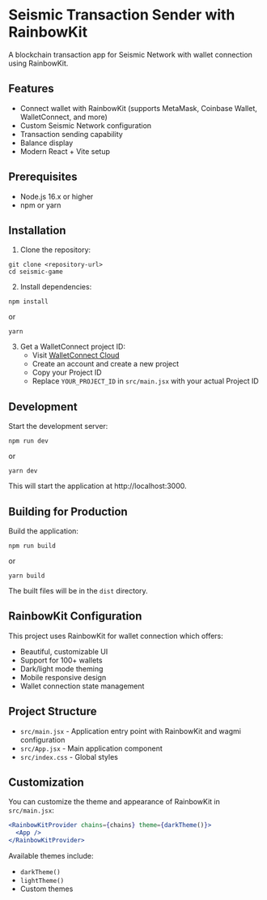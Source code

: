 # Seismic Transaction Sender with RainbowKit

A blockchain transaction app for Seismic Network with wallet connection using RainbowKit.

## Features

- Connect wallet with RainbowKit (supports MetaMask, Coinbase Wallet, WalletConnect, and more)
- Custom Seismic Network configuration
- Transaction sending capability
- Balance display
- Modern React + Vite setup

## Prerequisites

- Node.js 16.x or higher
- npm or yarn

## Installation

1. Clone the repository:
```
git clone <repository-url>
cd seismic-game
```

2. Install dependencies:
```
npm install
```
or
```
yarn
```

3. Get a WalletConnect project ID:
   - Visit [WalletConnect Cloud](https://cloud.walletconnect.com/)
   - Create an account and create a new project
   - Copy your Project ID
   - Replace `YOUR_PROJECT_ID` in `src/main.jsx` with your actual Project ID

## Development

Start the development server:

```
npm run dev
```
or
```
yarn dev
```

This will start the application at http://localhost:3000.

## Building for Production

Build the application:

```
npm run build
```
or
```
yarn build
```

The built files will be in the `dist` directory.

## RainbowKit Configuration

This project uses RainbowKit for wallet connection which offers:

- Beautiful, customizable UI
- Support for 100+ wallets
- Dark/light mode theming
- Mobile responsive design
- Wallet connection state management

## Project Structure

- `src/main.jsx` - Application entry point with RainbowKit and wagmi configuration
- `src/App.jsx` - Main application component
- `src/index.css` - Global styles

## Customization

You can customize the theme and appearance of RainbowKit in `src/main.jsx`:

```jsx
<RainbowKitProvider chains={chains} theme={darkTheme()}>
  <App />
</RainbowKitProvider>
```

Available themes include:
- `darkTheme()`
- `lightTheme()`
- Custom themes 